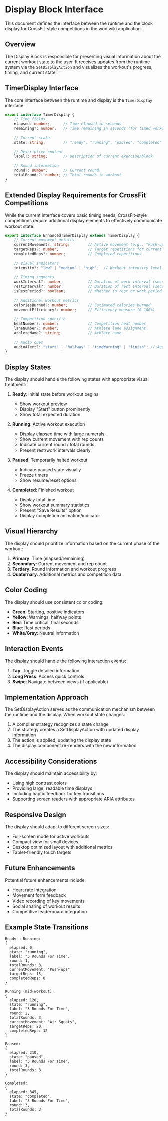 # Display Block Interface

This document defines the interface between the runtime and the clock display for CrossFit-style competitions in the wod.wiki application.

## Overview

The Display Block is responsible for presenting visual information about the current workout state to the user. It receives updates from the runtime system via the `SetDisplayAction` and visualizes the workout's progress, timing, and current state.

## TimerDisplay Interface

The core interface between the runtime and display is the `TimerDisplay` interface:

```typescript
export interface TimerDisplay {
    // Time fields
    elapsed: number;      // Time elapsed in seconds
    remaining?: number;   // Time remaining in seconds (for timed workouts)
    
    // Current state
    state: string;        // "ready", "running", "paused", "completed"
    
    // Descriptive content
    label?: string;       // Description of current exercise/block
    
    // Round information
    round?: number;       // Current round
    totalRounds?: number; // Total rounds in workout
}
```

## Extended Display Requirements for CrossFit Competitions

While the current interface covers basic timing needs, CrossFit-style competitions require additional display elements to effectively communicate workout state:

```typescript
export interface EnhancedTimerDisplay extends TimerDisplay {
    // Current movement details
    currentMovement?: string;        // Active movement (e.g., "Push-ups")
    targetReps?: number;             // Target repetitions for current movement
    completedReps?: number;          // Completed repetitions
    
    // Visual indicators
    intensity?: "low" | "medium" | "high";  // Workout intensity level
    
    // Timing segments
    workInterval?: number;           // Duration of work interval (seconds)
    restInterval?: number;           // Duration of rest interval (seconds)
    isRestPeriod?: boolean;          // Whether in rest or work period
    
    // Additional workout metrics
    caloriesBurned?: number;         // Estimated calories burned
    movementEfficiency?: number;     // Efficiency measure (0-100%)
    
    // Competition specific
    heatNumber?: number;             // Competition heat number
    laneNumber?: number;             // Athlete lane assignment
    athleteName?: string;            // Athlete name
    
    // Audio cues
    audioAlert?: "start" | "halfway" | "timeWarning" | "finish"; // Audio notification type
}
```

## Display States

The display should handle the following states with appropriate visual treatment:

1. **Ready**: Initial state before workout begins
   - Show workout preview
   - Display "Start" button prominently
   - Show total expected duration

2. **Running**: Active workout execution
   - Display elapsed time with large numerals
   - Show current movement with rep counts
   - Indicate current round / total rounds
   - Present rest/work intervals clearly

3. **Paused**: Temporarily halted workout
   - Indicate paused state visually
   - Freeze timers
   - Show resume/reset options

4. **Completed**: Finished workout
   - Display total time
   - Show workout summary statistics
   - Present "Save Results" option
   - Display completion animation/indicator

## Visual Hierarchy

The display should prioritize information based on the current phase of the workout:

1. **Primary**: Time (elapsed/remaining)
2. **Secondary**: Current movement and rep count
3. **Tertiary**: Round information and workout progress
4. **Quaternary**: Additional metrics and competition data

## Color Coding

The display should use consistent color coding:

- **Green**: Starting, positive indicators
- **Yellow**: Warnings, halfway points
- **Red**: Time critical, final seconds
- **Blue**: Rest periods
- **White/Gray**: Neutral information

## Interaction Events

The display should handle the following interaction events:

1. **Tap**: Toggle detailed information
2. **Long Press**: Access quick controls
3. **Swipe**: Navigate between views (if applicable)

## Implementation Approach

The SetDisplayAction serves as the communication mechanism between the runtime and the display. When workout state changes:

1. A compiler strategy recognizes a state change
2. The strategy creates a SetDisplayAction with updated display information
3. The action is applied, updating the display state
4. The display component re-renders with the new information

## Accessibility Considerations

The display should maintain accessibility by:

- Using high contrast colors
- Providing large, readable time displays
- Including haptic feedback for key transitions
- Supporting screen readers with appropriate ARIA attributes

## Responsive Design

The display should adapt to different screen sizes:

- Full-screen mode for active workouts
- Compact view for small devices
- Desktop optimized layout with additional metrics
- Tablet-friendly touch targets

## Future Enhancements

Potential future enhancements include:

- Heart rate integration
- Movement form feedback
- Video recording of key movements
- Social sharing of workout results
- Competitive leaderboard integration

## Example State Transitions

```
Ready → Running:
{
  elapsed: 0,
  state: "running",
  label: "3 Rounds For Time",
  round: 1,
  totalRounds: 3,
  currentMovement: "Push-ups",
  targetReps: 15,
  completedReps: 0
}

Running (mid-workout):
{
  elapsed: 120,
  state: "running",
  label: "3 Rounds For Time",
  round: 2,
  totalRounds: 3,
  currentMovement: "Air Squats",
  targetReps: 20,
  completedReps: 12
}

Paused:
{
  elapsed: 210,
  state: "paused",
  label: "3 Rounds For Time",
  round: 3,
  totalRounds: 3
}

Completed:
{
  elapsed: 345,
  state: "completed",
  label: "3 Rounds For Time",
  round: 3,
  totalRounds: 3
}